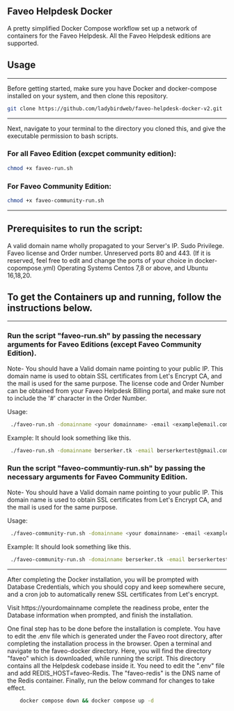 ## Faveo Helpdesk Docker

A pretty simplified Docker Compose workflow set up a network of containers for the Faveo Helpdesk.
All the Faveo Helpdesk editions are supported.

## Usage
___

Before getting started, make sure you have Docker and docker-compose installed on your system, and then clone this repository.


```sh
git clone https://github.com/ladybirdweb/faveo-helpdesk-docker-v2.git
```
---

Next, navigate to your terminal to the directory you cloned this, and give the executable permission to bash scripts.

### For all Faveo Edition (excpet community edition):

```sh
chmod +x faveo-run.sh
```

### For Faveo Community Edition:

```sh
chmod +x faveo-community-run.sh
```
---
## Prerequisites to run the script:

A valid domain name wholly propagated to your Server's IP.
Sudo Privilege.
Faveo license and Order number.
Unreserved ports 80 and 443. (If it is reserved, feel free to edit and change the ports of your choice in docker-copompose.yml)
Operating Systems Centos 7,8 or above, and Ubuntu 16,18,20.

## To get the Containers up and running, follow the instructions below.
---
### Run the script "faveo-run.sh" by passing the necessary arguments for Faveo Editions (except Faveo Community Edition).

Note- You should have a Valid domain name pointing to your public IP. This domain name is used to obtain SSL certificates from Let's Encrypt CA, and the mail is used for the same purpose. The license code and Order Number can be obtained from your Faveo Helpdesk Billing portal, and make sure not to include the '#' character in the Order Number.

Usage:
```sh
 ./faveo-run.sh -domainname <your domainname> -email <example@email.com> -license <faveo license code> -orderno <faveo order number>
```
Example: It should look something like this.
```sh
 ./faveo-run.sh -domainname berserker.tk -email berserkertest@gmail.com -license 5H876********** -orderno 8123******
```
### Run the script "faveo-communtiy-run.sh" by passing the necessary arguments for Faveo Community Edition.

Note- You should have a Valid domain name pointing to your public IP. This domain name is used to obtain SSL certificates from Let's Encrypt CA, and the mail is used for the same purpose.

Usage:
```sh
 ./faveo-community-run.sh -domainname <your domainname> -email <example@email.com> 
```
Example: It should look something like this.
```sh
 ./faveo-community-run.sh -domainname berserker.tk -email berserkertest@gmail.com
```
---
After completing the Docker installation, you will be prompted with Database Credentials, which you should copy and keep somewhere secure, and a cron job to automatically renew SSL certificates from Let's encrypt. 

Visit https://yourdomainname complete the readiness probe, enter the Database information when prompted, and finish the installation.

One final step has to be done before the installation is complete. You have to edit the .env file which is generated under the Faveo root directory, after completing the installation process in the browser. Open a terminal and navigate to the faveo-docker directory. Here, you will find the directory "faveo" which is downloaded, while running the script. This directory contains all the Helpdesk codebase inside it. You need to edit the ".env" file and add REDIS_HOST=faveo-Redis. The "faveo-redis" is the DNS name of the Redis container. Finally, run the below command for changes to take effect.

```sh
	docker compose down && docker compose up -d
```
	



